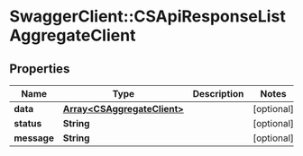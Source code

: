# SwaggerClient::CSApiResponseListAggregateClient

## Properties
Name | Type | Description | Notes
------------ | ------------- | ------------- | -------------
**data** | [**Array&lt;CSAggregateClient&gt;**](CSAggregateClient.md) |  | [optional] 
**status** | **String** |  | [optional] 
**message** | **String** |  | [optional] 


